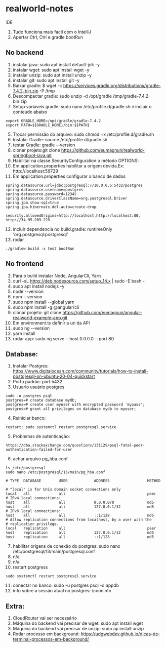 # realworld-notes

IDE
1. Tudo funciona mais facil com o IntelliJ
2. Apertar Ctrl, Ctrl e gradle bootRun

## No backend

1. instalar java: sudo apt install default-jdk -y
2. instalar wget: sudo apt install wget -y
3. instalar unzip: sudo apt install unzip -y
4. instalar git: sudo apt install git -y
5. Baixar gradle: $ wget -c https://services.gradle.org/distributions/gradle-7.4.2-bin.zip -P /tmp
6. Descompactar gradle: sudo unzip -d /opt/gradle /tmp/gradle-7.4.2-bin.zip
7. Setup variaveis gradle: sudo nano /etc/profile.d/gradle.sh e incluir o conteúdo abaixo
```
export GRADLE_HOME=/opt/gradle/gradle-7.4.2
export PATH=${GRADLE_HOME}/bin:${PATH}
```
5. Trocar permissão do arquivo: sudo chmod +x /etc/profile.d/gradle.sh
6. Instalar Gradle: source /etc/profile.d/gradle.sh
7. testar Gradle: gradle --version
8. clonar projeto:git clone https://github.com/eumagnun/realworld-springboot-java.git
9. Habilitar na classe SecurityConfiguration o método OPTIONS: 
10. Em application.properties habilitar a origem devida.Ex: http://localhost:56729
11. Em application.properties configurar o banco de dados
```
spring.datasource.url=jdbc:postgresql://10.0.0.5:5432/postgres
spring.datasource.username=postgres
spring.datasource.password=12345
spring.datasource.driverClassName=org.postgresql.Driver
spring.jpa.show-sql=true
spring.jpa.hibernate.ddl-auto=create-drop

security.allowedOrigins=http://localhost,http://localhost:80, http://34.95.209.220
```

12. incluir dependencia no build.gradle: runtimeOnly 'org.postgresql:postgresql'
13. rodar
```
./gradlew build -x test bootRun
```

## No frontend

2. Para o build instalar Node, AngularCli, Yarn
3. curl -sL https://deb.nodesource.com/setup_14.x | sudo -E bash -
4. sudo apt install nodejs -y
5. node --version
6. npm --version
7. sudo npm install --global yarn
8. sudo npm install -g @angular/cli
9. clonar projeto: git clone https://github.com/eumagnun/angular-realworld-example-app.git
10. Em environment.ts definir a url da API
11. sudo ng --version
12. yarn install
13. rodar app: sudo ng serve --host 0.0.0.0 --port 80



## Database:
1. Instalar Postgres: https://www.digitalocean.com/community/tutorials/how-to-install-postgresql-on-ubuntu-20-04-quickstart
2. Porta padrão: port:5432
3. Usuario usuário postgres
```
sudo -u postgres psql
postgres=# create database mydb;
postgres=# create user myuser with encrypted password 'mypass';
postgres=# grant all privileges on database mydb to myuser;
```
4. Reiniciar banco:
```
restart: sudo systemctl restart postgresql.service
```
5. Problemas de autenticação:
```
https://dba.stackexchange.com/questions/131129/psql-fatal-peer-authentication-failed-for-user
```
6. achar arquivo pg_hba.conf
```
ls /etc/postgresql
sudo nano /etc/postgresql/13/main/pg_hba.conf

```

```
# TYPE  DATABASE        USER            ADDRESS                 METHOD

# "local" is for Unix domain socket connections only
local   all             all                                     peer
# IPv4 local connections:
host    all             all             0.0.0.0/0               md5
host    all             all             127.0.0.1/32            md5
# IPv6 local connections:
host    all             all             ::1/128                 md5
# Allow replication connections from localhost, by a user with the
# replication privilege.
local   replication     all                                     peer
host    replication     all             127.0.0.1/32            md5
host    replication     all             ::1/128                 md5
```

7. habilitar origens de conexão do postgres: sudo nano /etc/postgresql/13/main/postgresql.conf
8. n/a
9. n/a
10. restart postgress
```
sudo systemctl restart postgresql.service
```

11. conectar no banco: sudo -u postgres  psql -d appdb
10. info sobre a sessão atual no postgres: \conninfo

## Extra: 
1. CloudRouter vai ser necessário
2. Máquina do backend vai precisar de wget: sudo apt install wget
3. Máquina do backend vai precisar de unzip: sudo ap install unzip
4. Rodar processo em background: https://udgwebdev.github.io/dicas-de-terminal-processos-em-background/
